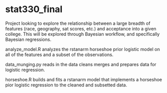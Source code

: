 # stat330_final

Project looking to explore the relationship between a large breadth of features (race, geography, sat scores, etc.) and acceptance into a given college. This will be explored through Bayesian workflow, and specifically Bayesian regressions. 

analyze_model.R analyzes the rstanarm horseshoe prior logistic model on all of the features and a subset of the observations.

data_munging.py reads in the data cleans merges and prepares data for logistic regression. 

horseshoe.R builds and fits a rstanarm model that implements a horseshoe pior logistic regression to the cleaned and subsetted data. 